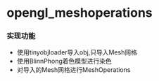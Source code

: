 # opengl_meshoperations

### 实现功能

- 使用tinyobjloader导入obj,只导入Mesh网格
- 使用BlinnPhong着色模型进行染色
- 对导入的Mesh网格进行MeshOperations